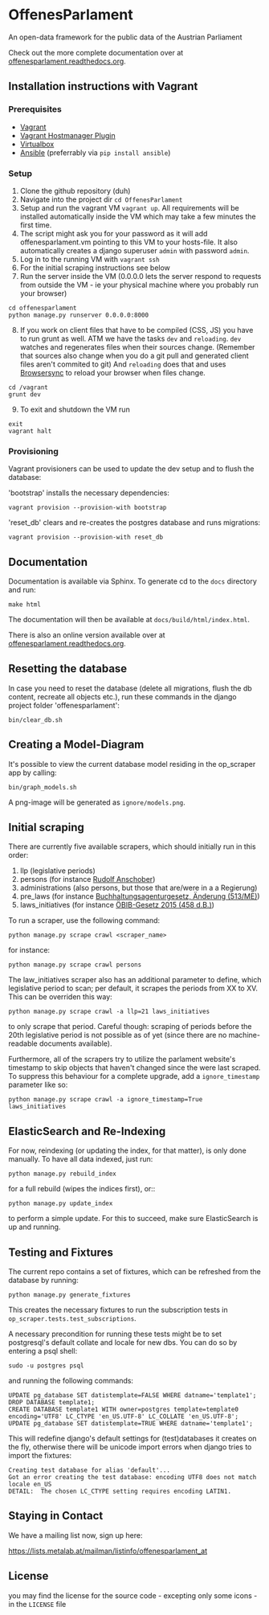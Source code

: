 # OffenesParlament

An open-data framework for the public data of the Austrian Parliament

Check out the more complete documentation over at [offenesparlament.readthedocs.org](http://offenesparlament.readthedocs.org/en/latest/).

## Installation instructions with Vagrant

### Prerequisites

- [Vagrant](https://docs.vagrantup.com/v2/installation/index.html)
- [Vagrant Hostmanager Plugin](https://github.com/smdahlen/vagrant-hostmanager)
- [Virtualbox](https://www.virtualbox.org/)
- [Ansible](http://docs.ansible.com/ansible/intro_installation.html#installing-the-control-machine) (preferrably via `pip install ansible`)


### Setup

1. Clone the github repository (duh)
2. Navigate into the project dir `cd OffenesParlament`
3. Setup and run the vagrant VM `vagrant up`. All requirements will be
   installed automatically inside the VM which may take a few minutes
   the first time.
4. The script might ask you for your password as it will add
   offenesparlament.vm pointing to this VM to your hosts-file. It also
   automatically creates a django superuser `admin` with password `admin`.
5. Log in to the running VM with `vagrant ssh`
6. For the initial scraping instructions see below
7. Run the server inside the VM (0.0.0.0 lets the server respond to
   requests from outside the VM - ie your physical machine where you
   probably run your browser)

 ```
 cd offenesparlament
 python manage.py runserver 0.0.0.0:8000
 ```

8. If you work on client files that have to be compiled (CSS, JS) you
   have to run grunt as well. ATM we have the tasks `dev` and `reloading`.
   `dev` watches and regenerates files when their sources change.
   (Remember that sources also change when you do a git pull and
   generated client files aren't commited to git) And `reloading` does
   that and uses [Browsersync](http://www.browsersync.io/) to reload your browser when files
   change.

 ```
 cd /vagrant
 grunt dev
 ```

9. To exit and shutdown the VM run

 ```
 exit
 vagrant halt
 ```

### Provisioning

Vagrant provisioners can be used to update the dev setup and to flush the database:

'bootstrap' installs the necessary dependencies:

 ```
 vagrant provision --provision-with bootstrap
 ```

'reset_db' clears and re-creates the postgres database and runs migrations:

 ```
 vagrant provision --provision-with reset_db
 ```

## Documentation

Documentation is available via Sphinx. To generate cd to the `docs` directory and run:

```
make html
```

The documentation will then be available at ``docs/build/html/index.html``.

There is also an online version available over at [offenesparlament.readthedocs.org](http://offenesparlament.readthedocs.org/en/latest/).

## Resetting the database

In case you need to reset the database (delete all migrations, flush the db content, recreate all objects etc.), run these commands in the django project folder 'offenesparlament':

```
bin/clear_db.sh
```

## Creating a Model-Diagram

It's possible to view the current database model residing in the op_scraper app by calling:

```
bin/graph_models.sh
```

A png-image will be generated as ``ignore/models.png``.

## Initial scraping

There are currently five available scrapers, which should initially run in this order:

1. llp (legislative periods)
2. persons (for instance [Rudolf Anschober](http://www.parlament.gv.at/WWER/PAD_00024/index.shtml))
3. administrations (also persons, but those that are/were in a a Regierung)
4. pre_laws (for instance [Buchhaltungsagenturgesetz, Änderung (513/ME)](http://www.parlament.gv.at/PAKT/VHG/XXIV/ME/ME_00513/index.shtml))
5. laws_initiatives (for instance [ÖBIB-Gesetz 2015 (458 d.B.)](http://www.parlament.gv.at/PAKT/VHG/XXV/I/I_00458/index.shtml))

To run a scraper, use the following command:

```
python manage.py scrape crawl <scraper_name>
```

for instance:

```
python manage.py scrape crawl persons
```

The law_initiatives scraper also has an additional parameter to define, which legislative period to scan; per default, it scrapes the periods from XX to XV. This can be overriden this way:

```
python manage.py scrape crawl -a llp=21 laws_initiatives
```

to only scrape that period. Careful though: scraping of periods before the 20th legislative period is not possible as of yet (since there are no machine-readable documents available).

Furthermore, all of the scrapers try to utilize the parlament website's timestamp to skip objects that haven't changed since the were last scraped. To suppress this behaviour for a complete upgrade, add a `ignore_timestamp` parameter like so:

```
python manage.py scrape crawl -a ignore_timestamp=True laws_initiatives
```

## ElasticSearch and Re-Indexing

For now, reindexing (or updating the index, for that matter), is only done manually. To have all data indexed, just run:

```
python manage.py rebuild_index
```

for a full rebuild (wipes the indices first), or::

```
python manage.py update_index
```

to perform a simple update. For this to succeed, make sure ElasticSearch is up and running.

## Testing and Fixtures

The current repo contains a set of fixtures, which can be refreshed from the database by running:

```
python manage.py generate_fixtures
```

This creates the necessary fixtures to run the subscription tests in `op_scraper.tests.test_subscriptions`. 

A necessary precondition for running these tests might be to set postgresql's default collate and locale for new dbs. You can do so by entering a psql shell:

```
sudo -u postgres psql
```
and running the following commands:

```
UPDATE pg_database SET datistemplate=FALSE WHERE datname='template1';
DROP DATABASE template1;
CREATE DATABASE template1 WITH owner=postgres template=template0 encoding='UTF8' LC_CTYPE 'en_US.UTF-8' LC_COLLATE 'en_US.UTF-8';
UPDATE pg_database SET datistemplate=TRUE WHERE datname='template1';
```

This will redefine django's default settings for (test)databases it creates on the fly, otherwise there will be unicode import errors when django tries to import the fixtures:

```
Creating test database for alias 'default'...
Got an error creating the test database: encoding UTF8 does not match locale en_US
DETAIL:  The chosen LC_CTYPE setting requires encoding LATIN1.
```

## Staying in Contact

We have a mailing list now, sign up here:

https://lists.metalab.at/mailman/listinfo/offenesparlament_at


## License

you may find the license for the source code - excepting only some icons - 
in the `LICENSE` file
